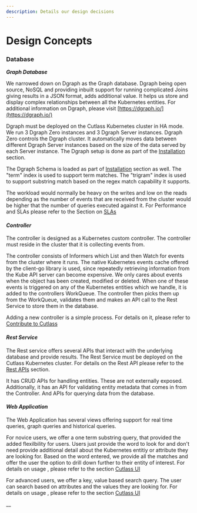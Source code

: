 ```yaml
---
description: Details our design decisions
---
```


# Design Concepts

### Database

_**Graph Database**_

We narrowed down on Dgraph as the Graph database. Dgraph being open source, NoSQL and providing inbuilt support for running complicated Joins giving results in a JSON format, adds additional value. It helps us store and display complex relationships between all the Kubernetes entities. For additional information on Dgraph, please visit [https://dgraph.io/](https://dgraph.io/)

Dgraph must be deployed on the Cutlass Kubernetes cluster in HA mode. We run 3 Dgraph Zero instances and 3 Dgraph Server instances. Dgraph Zero controls the Dgraph cluster. It automatically moves data between different Dgraph Server instances based on the size of the data served by each Server instance. The Dgraph setup is done as part of the [Installation](installation.md) section.

The Dgraph Schema is loaded as part of [Installation](installation.md) section as well. The "term" index is used to support term matches. The "trigram" index is used to support substring match based on the regex match capability it supports. 

The workload would normally be heavy on the writes and low on the reads depending as the number of events that are received from the cluster would be higher that the number of queries executed against it. For Performance and SLAs please refer to the Section on [SLAs](slas.md)

#### _Controller_

The controller is designed as a Kubernetes custom controller. The controller must reside in the cluster that it is collecting events from.

The controller consists of Informers which List and then Watch for events from the cluster where it runs. The native Kubernetes events cache offered by the client-go library is used, since repeatedly retrieving information from the Kube API server can become expensive. We only cares about events when the object has been created, modified or deleted. When one of these events is triggered on any of the Kubernetes entities which we handle, it is added to the controllers WorkQueue. The controller then picks them up from the WorkQueue, validates them and makes an API call to the Rest Service to store them in the database.

Adding a new controller is a simple process. For details on it, please refer to [Contribute to Cutlass](contribute-to-cutlass.md)

#### _Rest Service_

The Rest service offers several APIs that interact with the underlying database and provide results. The Rest Service must be deployed on the Cutlass Kubernetes cluster. For details on the Rest API please refer to the [Rest APIs](rest-apis.md) section.

It has CRUD APIs for handling entities. These are not externally exposed. Additionally, it has an API for validating entity metadata that comes in from the Controller. And APIs for querying data from the database.

#### _Web Application_

The Web Application has several views offering support for real time queries, graph queries and historical queries.

For novice users, we offer a one term substring query, that provided the added flexilbility for users. Users just provide the word to look for and don't need provide additional detail about the Kubernetes entitiy or attribute they are looking for. Based on the word entered, we provide all the matches and offer the user the option to drill down further to their entity of interest. For details on usage , please refer to the section [Cutlass UI](cutlass-ui.md)

For advanced users, we offer a key, value based search query. The user can search based on attributes and the values they are looking for. For details on usage , please refer to the section [Cutlass UI](cutlass-ui.md)



\_\_



